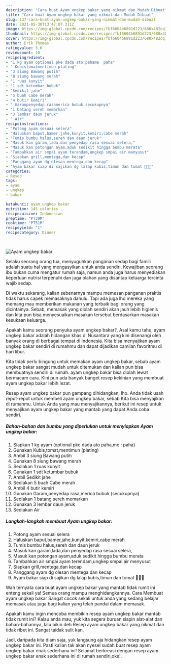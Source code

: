 ```yaml
---
description: "Cara buat Ayam ungkep bakar yang nikmat dan Mudah Dibuat"
title: "Cara buat Ayam ungkep bakar yang nikmat dan Mudah Dibuat"
slug: 137-cara-buat-ayam-ungkep-bakar-yang-nikmat-dan-mudah-dibuat
date: 2021-05-30T13:47:07.311Z
image: https://img-global.cpcdn.com/recipes/fbf6604b6891d223/680x482cq70/ayam-ungkep-bakar-foto-resep-utama.jpg
thumbnail: https://img-global.cpcdn.com/recipes/fbf6604b6891d223/680x482cq70/ayam-ungkep-bakar-foto-resep-utama.jpg
cover: https://img-global.cpcdn.com/recipes/fbf6604b6891d223/680x482cq70/ayam-ungkep-bakar-foto-resep-utama.jpg
author: Erik Thomas
ratingvalue: 3.6
reviewcount: 10
recipeingredient:
- "1 kg ayam optional pke dada ato pahame  paha"
- " Kubistomatmentimun plating"
- "3 siung Bawang putih"
- "8 siung bawang merah"
- "1 ruas kunyit"
- "1 sdt ketumbar bubuk"
- "Sedikit jahe"
- "5 buah Cabe merah"
- "4 butir kemiri"
- " Garampenyedap rasamerica bubuk secukupnya"
- "1 batang sereh memarkan"
- "3 lembar daun jeruk"
- " Air"
recipeinstructions:
- "Potong ayam sesuai selera"
- "Haluskan baput,bamer,jahe,kunyit,kemiri,cabe merah"
- "Tumis bumbu halus,sereh dan daun jeruk"
- "Masuk kan garam,lada,dan penyedap rasa sesuai selera,"
- "Masuk kan potongan ayam,aduk sedikit hingga bumbu merata"
- "Tambahkan air smpai ayam terendam,ungkep smpai air menyusut"
- "Siapkan grill,mentega,dan kecap"
- "Panggang ayam dg olesan mentega dan kecap"
- "Ayam bakar siap di sajikan dg lalap kubis,timun dan tomat 🥰🥰🥰"
categories:
- Resep
tags:
- ayam
- ungkep
- bakar

katakunci: ayam ungkep bakar 
nutrition: 145 calories
recipecuisine: Indonesian
preptime: "PT39M"
cooktime: "PT51M"
recipeyield: "1"
recipecategory: Dinner

---
```



![Ayam ungkep bakar](https://img-global.cpcdn.com/recipes/fbf6604b6891d223/680x482cq70/ayam-ungkep-bakar-foto-resep-utama.jpg)

Selaku seorang orang tua, menyuguhkan panganan sedap bagi famili adalah suatu hal yang mengasyikan untuk anda sendiri. Kewajiban seorang ibu bukan cuma mengatur rumah saja, namun anda juga harus menyediakan keperluan nutrisi terpenuhi dan juga olahan yang disantap keluarga tercinta wajib sedap.

Di waktu  sekarang, kalian sebenarnya mampu memesan panganan praktis tidak harus capek memasaknya dahulu. Tapi ada juga lho mereka yang memang mau memberikan makanan yang terbaik bagi orang yang dicintainya. Sebab, memasak yang diolah sendiri akan jauh lebih higienis dan kita pun bisa menyesuaikan masakan tersebut berdasarkan masakan kesukaan keluarga. 



Apakah kamu seorang penyuka ayam ungkep bakar?. Asal kamu tahu, ayam ungkep bakar adalah hidangan khas di Nusantara yang kini disenangi oleh banyak orang di berbagai tempat di Indonesia. Kita bisa menyajikan ayam ungkep bakar sendiri di rumahmu dan dapat dijadikan camilan favoritmu di hari libur.

Kita tidak perlu bingung untuk memakan ayam ungkep bakar, sebab ayam ungkep bakar sangat mudah untuk ditemukan dan kalian pun bisa membuatnya sendiri di rumah. ayam ungkep bakar bisa diolah lewat bermacam cara. Kini pun ada banyak banget resep kekinian yang membuat ayam ungkep bakar lebih lezat.

Resep ayam ungkep bakar pun gampang dihidangkan, lho. Anda tidak usah repot-repot untuk membeli ayam ungkep bakar, sebab Kita bisa menyajikan di rumahmu. Untuk Anda yang mau menyajikannya, berikut ini resep untuk menyajikan ayam ungkep bakar yang mantab yang dapat Anda coba sendiri.

<!--inarticleads1-->

##### Bahan-bahan dan bumbu yang diperlukan untuk menyiapkan Ayam ungkep bakar:

1. Siapkan 1 kg ayam (optional pke dada ato paha,me : paha)
1. Gunakan  Kubis,tomat,mentimun (plating)
1. Ambil 3 siung Bawang putih
1. Gunakan 8 siung bawang merah
1. Sediakan 1 ruas kunyit
1. Gunakan 1 sdt ketumbar bubuk
1. Ambil Sedikit jahe
1. Sediakan 5 buah Cabe merah
1. Ambil 4 butir kemiri
1. Gunakan  Garam,penyedap rasa,merica bubuk (secukupnya)
1. Sediakan 1 batang sereh memarkan
1. Gunakan 3 lembar daun jeruk
1. Sediakan  Air




<!--inarticleads2-->

##### Langkah-langkah membuat Ayam ungkep bakar:

1. Potong ayam sesuai selera
1. Haluskan baput,bamer,jahe,kunyit,kemiri,cabe merah
1. Tumis bumbu halus,sereh dan daun jeruk
1. Masuk kan garam,lada,dan penyedap rasa sesuai selera,
1. Masuk kan potongan ayam,aduk sedikit hingga bumbu merata
1. Tambahkan air smpai ayam terendam,ungkep smpai air menyusut
1. Siapkan grill,mentega,dan kecap
1. Panggang ayam dg olesan mentega dan kecap
1. Ayam bakar siap di sajikan dg lalap kubis,timun dan tomat 🥰🥰🥰




Wah ternyata cara buat ayam ungkep bakar yang mantab tidak rumit ini enteng sekali ya! Semua orang mampu menghidangkannya. Cara Membuat ayam ungkep bakar Sangat cocok sekali untuk anda yang sedang belajar memasak atau juga bagi kalian yang telah pandai dalam memasak.

Apakah kamu ingin mencoba membikin resep ayam ungkep bakar mantab tidak rumit ini? Kalau anda mau, yuk kita segera buruan siapin alat-alat dan bahan-bahannya, lalu bikin deh Resep ayam ungkep bakar yang nikmat dan tidak ribet ini. Sangat taidak sulit kan. 

Jadi, daripada kita diam saja, yuk langsung aja hidangkan resep ayam ungkep bakar ini. Pasti kalian tak akan nyesel sudah buat resep ayam ungkep bakar enak sederhana ini! Selamat berkreasi dengan resep ayam ungkep bakar enak sederhana ini di rumah sendiri,oke!.

